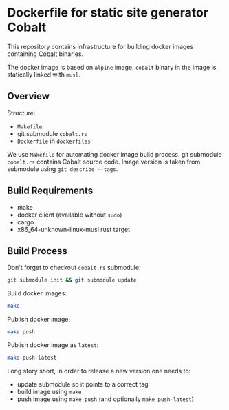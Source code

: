 # Dockerfile for static site generator Cobalt

This repository contains infrastructure for building docker images
containing [Cobalt](https://github.com/cobalt-org/cobalt.rs) binaries.

The docker image is based on `alpine` image. `cobalt` binary in the
image is statically linked with `musl`.

## Overview

Structure:

* `Makefile`
* git submodule `cobalt.rs`
* `Dockerfile` in `dockerfiles`

We use `Makefile` for automating docker image build process. git
submodule `cobalt.rs` contains Cobalt source code. Image version is
taken from submodule using `git describe --tags`.

## Build Requirements

* make
* docker client (available without `sudo`)
* cargo
* x86_64-unknown-linux-musl rust target

## Build Process

Don't forget to checkout `cobalt.rs` submodule:

```sh
git submodule init && git submodule update
```

Build docker images:

```sh
make
```

Publish docker image:

```sh
make push
```

Publish docker image as `latest`:

```sh
make push-latest
```

Long story short, in order to release a new version one needs to:

* update submodule so it points to a correct tag
* build image using `make`
* push image using `make push` (and optionally `make push-latest`)

